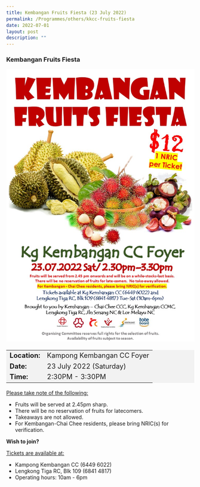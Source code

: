 ```yaml
---
title: Kembangan Fruits Fiesta (23 July 2022)
permalink: /Programmes/others/kkcc-fruits-fiesta
date: 2022-07-01
layout: post
description: ""
---
```

### Kembangan Fruits Fiesta ###

<img style="width:600px; height:auto" src="/images/Programmes%20(July%202022)/kkcc_fruits_fiesta.jpeg">

<table  style="font-size:130%; background-color:#f2f2f2">
	<tbody>
		<tr>
			 <td><b>Location:</b></td><td>Kampong Kembangan CC Foyer</td>
		</tr>
		<tr>
		 <td><b>Date:</b> </td><td>23 July 2022 (Saturday)</td>
		</tr>
		<tr>
			<td> <b>Time:</b> </td><td>2:30PM - 3:30PM</td>
		</tr>
	</tbody>
</table>

<u>Please take note of the following:</u>

<ul>
	<li>Fruits will be served at 2.45pm sharp.</li>
	<li>There will be no reservation of fruits for latecomers.</li>
	<li>Takeaways are not allowed.</li>
	<li>For Kembangan-Chai Chee residents, please bring NRIC(s) for verification.</li>
</ul>

<b>Wish to join?</b>

<u>Tickets are available at:</u>
<ul>
	<li>Kampong Kembangan CC (6449 6022)</li>
	<li>Lengkong Tiga RC, Blk 109 (6841 4817) </li>
	<li>Operating hours: 10am - 6pm
</ul>